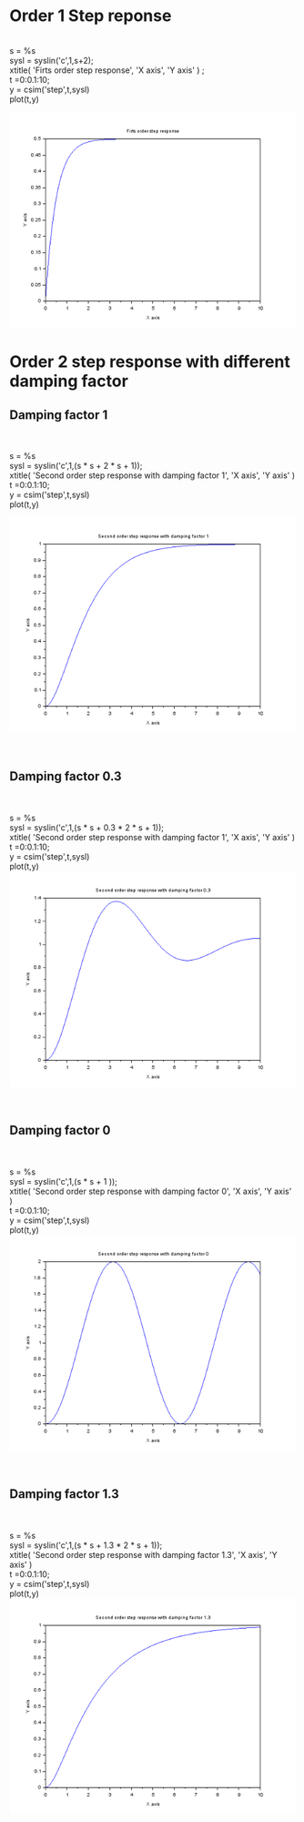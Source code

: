 # Order 1 Step reponse
<br>s = %s<br>
sysl = syslin('c',1,s+2);<br>
xtitle( 'Firts order step response', 'X axis', 'Y axis' ) ;<br>
t =0:0.1:10;<br>
y = csim('step',t,sysl)<br>
plot(t,y)<br>

![](first_order_step_response.png)

# Order 2 step response with  different damping factor
 <h2> Damping factor 1</h2><br>
 <br>s = %s<br>
sysl = syslin('c',1,(s * s + 2 * s + 1));<br>
xtitle( 'Second order step response with damping factor 1', 'X axis', 'Y axis' ) <br>
t =0:0.1:10;<br>
y = csim('step',t,sysl)<br>
plot(t,y)<br>

![](second_order_step_response_with_damping_factor1.png)






<br><h2> Damping factor 0.3</h2><br>
<br>s = %s<br>
sysl = syslin('c',1,(s * s + 0.3 * 2 * s + 1));<br>
xtitle( 'Second order step response with damping factor 1', 'X axis', 'Y axis' ) <br>
t =0:0.1:10;<br>
y = csim('step',t,sysl)<br>
plot(t,y)<br>
![](second_order_step_response_with_damping_factor03.png)




<br><h2> Damping factor 0</h2><br>
<br>s = %s<br>
sysl = syslin('c',1,(s * s + 1 ));<br>
xtitle( 'Second order step response with damping factor 0', 'X axis', 'Y axis' ) <br>
t =0:0.1:10;<br>
y = csim('step',t,sysl)<br>
plot(t,y)<br>
![](second_order_step_response_with_damping_factor0.png)







<br><h2> Damping factor 1.3</h2><br>
<br>s = %s<br>
sysl = syslin('c',1,(s * s + 1.3 * 2 * s + 1));<br>
xtitle( 'Second order step response with damping factor 1.3', 'X axis', 'Y axis' ) <br>
t =0:0.1:10;<br>
y = csim('step',t,sysl)<br>
plot(t,y)<br>
![](second_order_step_response_with_damping_factor_13.png)


